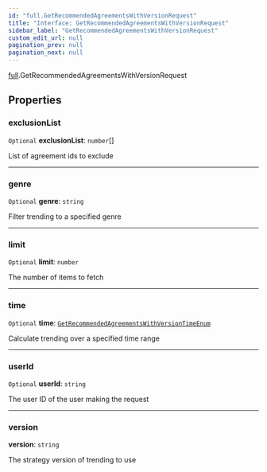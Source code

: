 ```yaml
---
id: "full.GetRecommendedAgreementsWithVersionRequest"
title: "Interface: GetRecommendedAgreementsWithVersionRequest"
sidebar_label: "GetRecommendedAgreementsWithVersionRequest"
custom_edit_url: null
pagination_prev: null
pagination_next: null
---
```


[full](../namespaces/full.md).GetRecommendedAgreementsWithVersionRequest

## Properties

### exclusionList

 `Optional` **exclusionList**: `number`[]

List of agreement ids to exclude

___

### genre

 `Optional` **genre**: `string`

Filter trending to a specified genre

___

### limit

 `Optional` **limit**: `number`

The number of items to fetch

___

### time

 `Optional` **time**: [`GetRecommendedAgreementsWithVersionTimeEnum`](../enums/full.GetRecommendedAgreementsWithVersionTimeEnum.md)

Calculate trending over a specified time range

___

### userId

 `Optional` **userId**: `string`

The user ID of the user making the request

___

### version

 **version**: `string`

The strategy version of trending to use

